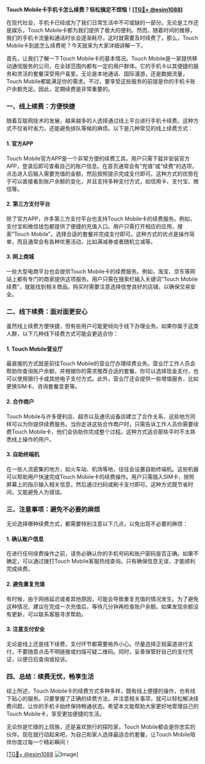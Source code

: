 **Touch Mobile卡手机卡怎么续费？轻松搞定不烦恼！[[TG💪+ @esim1088](https://t.me/s/esim1088)]**

在现代社会，手机卡已经成为了我们日常生活中不可或缺的一部分。无论是工作还是娱乐，Touch Mobile卡都为我们提供了极大的便利。然而，随着时间的推移，我们的手机卡流量和通话时长会逐渐耗尽，这时就需要及时续费了。那么，Touch Mobile卡到底怎么续费呢？今天就来为大家详细讲解一下。

首先，让我们了解一下Touch Mobile卡的基本情况。Touch Mobile是一家提供移动通信服务的公司，在全球范围内都有一定的用户群体。它的手机卡以其便捷的服务和灵活的套餐深受用户喜爱。无论是本地通话、国际漫游，还是数据流量，Touch Mobile都能满足你的需求。不过，要享受这些服务的前提是你的手机卡账户余额充足。因此，定期续费是非常重要的。

### **一、线上续费：方便快捷**

随着互联网技术的发展，越来越多的人选择通过线上平台进行手机卡续费。这种方式不仅省时省力，还能避免排队等候的麻烦。以下是几种常见的线上续费方式：

#### **1. 官方APP**

Touch Mobile官方APP是一个非常方便的续费工具。用户只需下载并安装官方APP，登录后即可查看自己的账户信息。在首页通常会有“充值”或“续费”的选项，点击进入后输入需要充值的金额，然后按照提示完成支付即可。这种方式的优势在于可以直接看到账户余额的变化，并且支持多种支付方式，如信用卡、支付宝、微信等。

#### **2. 第三方支付平台**

除了官方APP，许多第三方支付平台也支持Touch Mobile卡的续费服务。例如，支付宝和微信钱包都提供了便捷的充值入口。用户只需打开相应的应用，搜索“Touch Mobile”，选择合适的套餐并完成支付即可。这种方式的优点是操作简单，而且通常会有各种优惠活动，比如满减券或者随机立减等。

#### **3. 网上商城**

一些大型电商平台也会提供Touch Mobile卡的续费服务。例如，淘宝、京东等网站上都有专门的商家提供这项服务。用户只需在搜索栏输入关键词“Touch Mobile续费”，就能找到相关商品。购买时需要注意选择信誉良好的店铺，以确保交易安全。

### **二、线下续费：面对面更安心**

虽然线上续费方便快捷，但有些用户可能更倾向于线下办理业务。如果你属于这类人群，以下几种线下续费方式可能会更适合你：

#### **1. Touch Mobile营业厅**

最直接的方式就是前往Touch Mobile的营业厅办理续费业务。营业厅工作人员会帮助你查询账户余额，并根据你的需求推荐合适的套餐。你可以选择现金支付，也可以使用银行卡或其他电子支付方式。此外，营业厅还会提供一些增值服务，比如更换SIM卡、咨询套餐变更等。

#### **2. 合作商户**

Touch Mobile与许多便利店、超市以及通讯设备店建立了合作关系，这些地方同样可以为你提供续费服务。当你走进这些合作商户时，只需告诉工作人员你需要续费Touch Mobile卡，他们会协助你完成整个过程。这种方式适合那些平时不太熟悉线上操作的用户。

#### **3. 自助终端机**

在一些人流密集的地方，如火车站、机场等地，往往会设置自助终端机。这些机器可以帮助用户快速完成Touch Mobile卡的续费操作。用户只需插入SIM卡，按照屏幕上的指示输入相关信息，然后通过扫码或刷卡支付即可。这种方式既节省时间，又能避免人为错误。

### **三、注意事项：避免不必要的麻烦**

无论选择哪种续费方式，都需要特别注意以下几点，以免出现不必要的麻烦：

#### **1. 确认账户信息**

在进行任何续费操作之前，请务必确认你的手机号码和账户密码是否正确。如果不确定，可以通过拨打Touch Mobile客服热线查询。只有确保信息无误，才能顺利完成续费。

#### **2. 避免重复充值**

有时候，由于网络延迟或者其他原因，可能会导致重复充值的情况发生。为了避免这种情况，建议在完成一次充值后，等待几分钟再检查账户余额。如果发现余额没有更新，可以联系客服寻求帮助。

#### **3. 注意支付安全**

无论是线上还是线下续费，支付环节都需要格外小心。尽量选择正规渠道进行支付，不要随意点击不明链接或扫描可疑二维码。同时，妥善保管好自己的支付凭证，以便日后查询或投诉。

### **四、总结：续费无忧，畅享生活**

综上所述，Touch Mobile卡的续费方式多种多样，既有线上便捷的操作，也有线下贴心的服务。只要掌握了正确的续费方法，并注意相关事项，就可以轻松解决续费问题，让你的手机卡始终保持畅通状态。希望本文能帮助大家更好地管理自己的Touch Mobile卡，享受更加便捷的生活。

无论你是忙碌的上班族，还是喜欢旅行的探险家，Touch Mobile都会是你忠实的伙伴。现在就行动起来吧，为自己和家人选择最适合的套餐，让Touch Mobile陪伴你度过每一个精彩瞬间！

[[TG💪+ @esim1088](https://t.me/s/esim1088) ![Image](https://i.postimg.cc/4NQfJmqS/Snipaste-2025-05-13-00-14-12.png)]